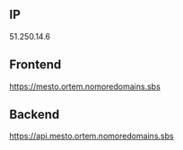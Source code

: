 ## IP 
51.250.14.6
  
## Frontend
https://mesto.ortem.nomoredomains.sbs
  
## Backend
https://api.mesto.ortem.nomoredomains.sbs
